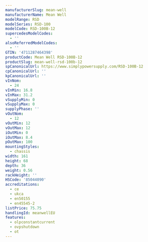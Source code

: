```yaml
---
manufacturerSlug: mean-well
manufacturerName: Mean Well
modelRange: RSD
modelSeries: RSD-100
modelCode: RSD-100B-12
supercedesModelCodes:
  - ''
alsoReferredModelCodes:
  - ''
GTIN: '4711287464398'
productCode: Mean Well RSD-100B-12
productSlug: mean-well-rsd-100b-12
spCanonicalUrl: https://www.simplypowersupply.com/RSD-100B-12
cpCanonicalUrl: ''
kpCanonicalUrl: ''
vInNom:
  - 24
vInMin: 16.8
vInMax: 31.2
vSupplyMin: 0
vSupplyMax: 0
supplyPhase: ''
vOutNom:
  - 12
vOutMin: 12
vOutMax: 12
iOutMin: 0
iOutMax: 8.4
pOutMax: 100
mountingStyles:
  - chassis
width: 161
height: 68
depth: 36
weight: 0.56
rackHeight: ''
HSCode: '85044090'
accreditations:
  - ce
  - ukca
  - en50155
  - en45545-2
listPrice: 75.75
handlingId: meanwellEU
features:
  - olpconstantcurrent
  - ovpshutdown
  - ot
---
```

